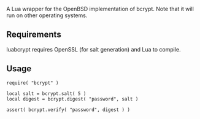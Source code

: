 A Lua wrapper for the OpenBSD implementation of bcrypt. Note that it
will run on other operating systems.


Requirements
------------

luabcrypt requires OpenSSL (for salt generation) and Lua to compile.


Usage
-----

	require( "bcrypt" )

	local salt = bcrypt.salt( 5 )
	local digest = bcrypt.digest( "password", salt )

	assert( bcrypt.verify( "password", digest ) )
